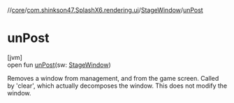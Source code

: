//[core](../../../index.md)/[com.shinkson47.SplashX6.rendering.ui](../index.md)/[StageWindow](index.md)/[unPost](un-post.md)

# unPost

[jvm]\
open fun [unPost](un-post.md)(sw: [StageWindow](index.md))

Removes a window from management, and from the game screen. Called by 'clear', which actually decomposes the window. This does not modify the window.
